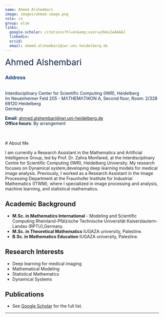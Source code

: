 ```yaml
---
name: Ahmed Alshembari
image: images/ahmad-image.png
role: ra
group: alum
links:
  google-scholar: citations?hl=en&amp;user=ydkAuIwAAAAJ
  linkedin: 
  orcid: 
  email: ahmed.alshembari@iwr.uni-heidelberg.de
---
```

<span style="font-size: 2em; color: #072140;">Ahmed Alshembari</span>


### <span style="color: #114584;">Address</span>

<div style="color: #072140; text-align: left;"> <br>
Interdisciplinary Center for Scientific Computing (IWR), Heidelberg <br>  
Im Neuenheimer Feld 205 - MΛTHEMΛTIKON A, Second floor, Room: 2/328<br> 
69120 Heidelberg <br> 
Germany
</div>

<span style="color: #072140;"><strong>Email</strong>: <a href="mailto:ahmed.alshembari@iwr.uni-heidelberg.de" style="color: #114584;">ahmed.alshembari@iwr.uni-heidelberg.de</a></span>  
<span style="color: #072140;"><strong>Office hours</strong>: By arrangement</span>

<br>
<br>
# About Me

I am currently a Research Assistant in the Mathematics and Artificial Intelligence Group, led by Prof. Dr. Zahra Monfared, at the Interdisciplinary Centre for Scientific Computing (IWR), Heidelberg University. My research focuses on Dynamical system,developing deep learning models for medical image analysis. Previously, I worked as a Research Assistant in the Image Processing Department at the Fraunhofer Institute for Industrial Mathematics (ITWM), where I specialized in image processing and analysis, machine learning, and statistical mathematics.


## Academic Background

- **M.Sc. in Mathematics International**  - Modeling and Scientific Computing Rheinland-Pfälzische Technische Universität Kaiserslautern-Landau (RPTU),Germany.<br> 
- **M.Sc. in Theoretical Mathematics**   IUGAZA university, Palestine.<br> 
- **B.Sc. in Mathematics Education**  IUGAZA university, Palestine.<br> 


## Research Interests

- Deep learning for medical imaging<br> 
- Mathematical Modeling<br> 
- Statistical Mathematics<br> 
- Dynamical Systems<br> 

## Publications
- See [Google Scholar](https://scholar.google.com/citations?hl=en&amp;user=ydkAuIwAAAAJ) for the full list.
---
